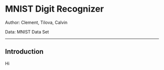 # MNIST Digit Recognizer

Author: Clement, Tilova, Calvin 

Data: MNIST Data Set

---

## Introduction

Hi